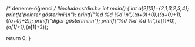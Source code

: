 /* deneme-öğrenci */
#include<stdio.h>
int main()
{
	int a[2][3]={2,1,3,2,3,4};
	printf("pointer gösterimi:\n");
	printf("%d %d %d \n",*(*(a+0)+0),*(*(a+0)+1),*(*(a+0)+2));
	printf("diğer gösterimi:\n");
	printf("%d %d %d \n",*(a[1]+0),*(a[1]+1),*(a[1]+2));
	
return 0;
}

